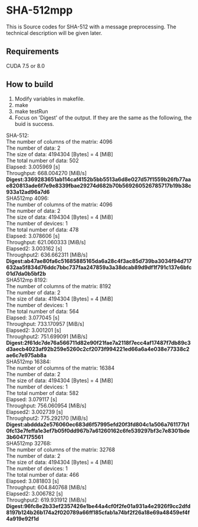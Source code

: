 # SHA-512mpp
This is Source codes for SHA-512 with a message preprocessing. The technical description will be given later.

## Requirements
CUDA 7.5 or 8.0

## How to build
1. Modify variables in makefile. 
2. make
3. make testRun
4. Focus on 'Digest' of the output. If they are the same as the following, the buid is success. 

SHA-512:  
The number of columns of the matrix: 4096  
The number of data: 2  
The size of data: 4194304 [Bytes] = 4 [MiB]  
The total number of data: 502  
Elapsed: 3.005969 [s]  
Throughput: 668.004270 [MiB/s]  
**Digest:3369283651ab114caf4152b5bb5513a6d8e027d57f1559b26fb77aae820813ade6f7e9e8339fbae29274d682b70b569260526785717b19b38c933a12ad96a7d6**  
SHA512mp 4096:  
The number of columns of the matrix: 4096  
The number of data: 2  
The size of data: 4194304 [Bytes] = 4 [MiB]  
The number of devices: 1  
The total number of data: 478  
Elapsed: 3.078606 [s]  
Throughput: 621.060333 [MiB/s]  
Elapsed2: 3.003162 [s]  
Throughput2: 636.662311 [MiB/s]  
**Digest:ab47ae80fa6c51685885165da6a28c4f3ac85d739ba3034f94d717632aa5f834d76ddc7bbc737faa247859a3a38dcab89d9df1f791c137e6bfc01d7da0b5bf2b**  
SHA512mp 8192:  
The number of columns of the matrix: 8192  
The number of data: 2  
The size of data: 4194304 [Bytes] = 4 [MiB]  
The number of devices: 1  
The total number of data: 564  
Elapsed: 3.077045 [s]  
Throughput: 733.170957 [MiB/s]  
Elapsed2: 3.001201 [s]  
Throughput2: 751.699091 [MiB/s]  
**Digest:2f61dc7de76a566711d82e90f21fae7a2118f7ecc4af17487f7db89c3d3aecb4023af92b259e5260c2cf2073f994221ed66a6a4e038e77338c2ae6c7e975ab8a**  
SHA512mp 16384:  
The number of columns of the matrix: 16384  
The number of data: 2  
The size of data: 4194304 [Bytes] = 4 [MiB]  
The number of devices: 1  
The total number of data: 582  
Elapsed: 3.079117 [s]  
Throughput: 756.060954 [MiB/s]  
Elapsed2: 3.002739 [s]  
Throughput2: 775.292170 [MiB/s]  
**Digest:abddda2e576060ec683d6f57995efd20f3fd804c1a506a761177b10fc13e7feffa1e3ef7b05f0dd967b7a61260162c6fe539297bf3c7e8301bde3b6047175561**  
SHA512mp 32768:  
The number of columns of the matrix: 32768  
The number of data: 2  
The size of data: 4194304 [Bytes] = 4 [MiB]  
The number of devices: 1  
The total number of data: 466  
Elapsed: 3.081803 [s]  
Throughput: 604.840768 [MiB/s]  
Elapsed2: 3.006782 [s]  
Throughput2: 619.931912 [MiB/s]  
**Digest:96fc8e2b33ef2357426e1be44a4cf0f2fe01a931a4e2926f9cc2dfd8197b124b26b174a2f020789a66ff185cfab1a74bf2f26a18e69a48459ef4f4a919e92f1d**  

